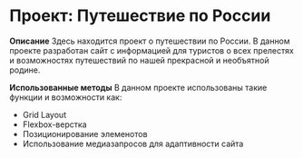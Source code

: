 # Проект: Путешествие по России

**Описание**
Здесь находится проект о путешествии по России. В данном проекте разработан сайт с информацией для туристов о всех прелестях и возможностях путешествий по нашей прекрасной и необъятной родине.

**Использованные методы**
В данном проекте использованы такие функции и возможности как:
* Grid Layout
* Flexbox-верстка
* Позиционирование элеменотов
* Использование медиазапросов для адаптивности сайта

